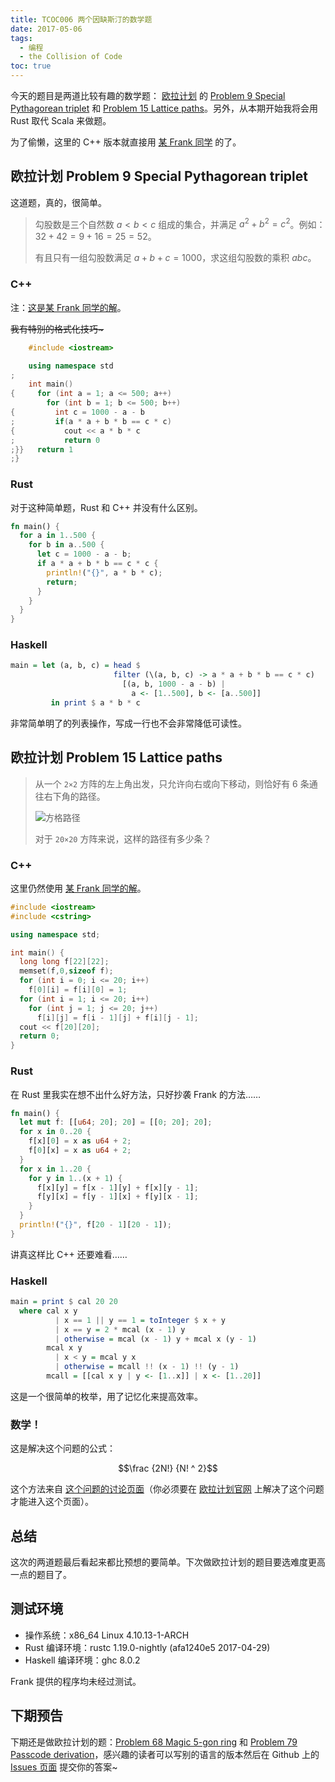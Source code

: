 ```yaml
---
title: TCOC006 两个因缺斯汀的数学题
date: 2017-05-06
tags:
  - 编程
  - the Collision of Code
toc: true
---
```


今天的题目是两道比较有趣的数学题： [欧拉计划](https://projecteuler.net/) 的 [Problem 9 Special Pythagorean triplet](https://projecteuler.net/problem=9) 和 [Problem 15 Lattice paths](https://projecteuler.net/problem=15)。另外，从本期开始我将会用 Rust 取代 Scala 来做题。

为了偷懒，这里的 C++ 版本就直接用 [某 Frank 同学](https://frankfoot.github.io/) 的了。

<!-- more -->

## 欧拉计划 Problem 9 Special Pythagorean triplet

这道题，真的，很简单。

> 勾股数是三个自然数 $a < b < c$ 组成的集合，并满足 $a ^ 2 + b ^ 2 = c ^ 2$。例如：$32 + 42 = 9 + 16 = 25 = 52$。
>
> 有且只有一组勾股数满足 $a + b + c = 1000$，求这组勾股数的乘积 $abc$。

### C++

注：[这是某 Frank 同学的解](https://frankfoot.github.io/Project-Euler/docs/9.html)。

<s>我有特别的格式化技巧~</s>

```cpp
    #include <iostream>

    using namespace std
;
    int main()
{     for (int a = 1; a <= 500; a++)
        for (int b = 1; b <= 500; b++)
{         int c = 1000 - a - b
;         if(a * a + b * b == c * c)
{           cout << a * b * c
;           return 0
;}}   return 1
;}
```

### Rust

对于这种简单题，Rust 和 C++ 并没有什么区别。

```rust
fn main() {
  for a in 1..500 {
    for b in a..500 {
      let c = 1000 - a - b;
      if a * a + b * b == c * c {
        println!("{}", a * b * c);
        return;
      }
    }
  }
}
```

### Haskell

```haskell
main = let (a, b, c) = head $
                       filter (\(a, b, c) -> a * a + b * b == c * c)
                         [(a, b, 1000 - a - b) |
                           a <- [1..500], b <- [a..500]]
         in print $ a * b * c
```

非常简单明了的列表操作，写成一行也不会非常降低可读性。

## 欧拉计划 Problem 15 Lattice paths

> 从一个 `2×2` 方阵的左上角出发，只允许向右或向下移动，则恰好有 6 条通往右下角的路径。
>
> ![方格路径](https://projecteuler.net/project/images/p015.gif)
>
> 对于 `20×20` 方阵来说，这样的路径有多少条？

### C++

这里仍然使用 [某 Frank 同学的解](https://frankfoot.github.io/Project-Euler/docs/15.html)。

```cpp
#include <iostream>
#include <cstring>

using namespace std;

int main() {
  long long f[22][22];
  memset(f,0,sizeof f);
  for (int i = 0; i <= 20; i++)
    f[0][i] = f[i][0] = 1;
  for (int i = 1; i <= 20; i++)
    for (int j = 1; j <= 20; j++)
      f[i][j] = f[i - 1][j] + f[i][j - 1];
  cout << f[20][20];
  return 0;
}
```

### Rust

在 Rust 里我实在想不出什么好方法，只好抄袭 Frank 的方法……

```rust
fn main() {
  let mut f: [[u64; 20]; 20] = [[0; 20]; 20];
  for x in 0..20 {
    f[x][0] = x as u64 + 2;
    f[0][x] = x as u64 + 2;
  }
  for x in 1..20 {
    for y in 1..(x + 1) {
      f[x][y] = f[x - 1][y] + f[x][y - 1];
      f[y][x] = f[y - 1][x] + f[y][x - 1];
    }
  }
  println!("{}", f[20 - 1][20 - 1]);
}
```

讲真这样比 C++ 还要难看……

### Haskell

```haskell
main = print $ cal 20 20
  where cal x y
          | x == 1 || y == 1 = toInteger $ x + y
          | x == y = 2 * mcal (x - 1) y
          | otherwise = mcal (x - 1) y + mcal x (y - 1)
        mcal x y
          | x < y = mcal y x
          | otherwise = mcall !! (x - 1) !! (y - 1)
        mcall = [[cal x y | y <- [1..x]] | x <- [1..20]]
```

这是一个很简单的枚举，用了记忆化来提高效率。

### 数学！

这是解决这个问题的公式：

$$\frac {2N!} {N! ^ 2}$$

这个方法来自 [这个问题的讨论页面](https://projecteuler.net/thread=15)（你必须要在 [欧拉计划官网](https://projecteuler.net/) 上解决了这个问题才能进入这个页面）。

## 总结

这次的两道题最后看起来都比预想的要简单。下次做欧拉计划的题目要选难度更高一点的题目了。

## 测试环境

- 操作系统：x86_64 Linux 4.10.13-1-ARCH
- Rust 编译环境：rustc 1.19.0-nightly (afa1240e5 2017-04-29)
- Haskell 编译环境：ghc 8.0.2

Frank 提供的程序均未经过测试。

## 下期预告

下期还是做欧拉计划的题：[Problem 68 Magic 5-gon ring](https://projecteuler.net/problem=68) 和 [Problem 79 Passcode derivation](https://projecteuler.net/problem=79)，感兴趣的读者可以写别的语言的版本然后在 Github 上的 [Issues 页面](https://github.com/Problem233/blog/issues) 提交你的答案~
